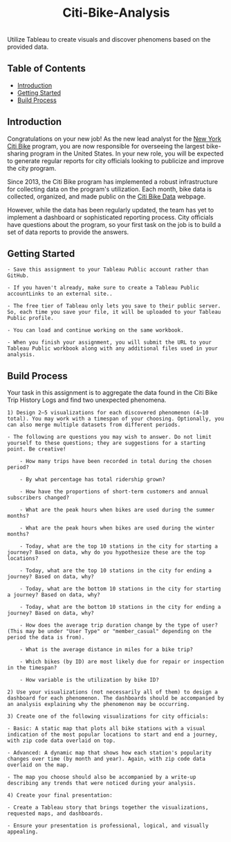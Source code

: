 <h1 align="center"> Citi-Bike-Analysis </h1> <br>
Utilize Tableau to create visuals and discover phenomens based on the provided data.

## Table of Contents

- [Introduction](#introduction)
- [Getting Started](#getting-started)
- [Build Process](#build-process)



## Introduction


Congratulations on your new job! As the new lead analyst for the [New York Citi Bike](https://en.wikipedia.org/wiki/Citi_Bike) program, you are now responsible for overseeing the largest bike-sharing program in the United States. In your new role, you will be expected to generate regular reports for city officials looking to publicize and improve the city program.

Since 2013, the Citi Bike program has implemented a robust infrastructure for collecting data on the program's utilization. Each month, bike data is collected, organized, and made public on the [Citi Bike Data](https://citibikenyc.com/system-data) webpage.

However, while the data has been regularly updated, the team has yet to implement a dashboard or sophisticated reporting process. City officials have questions about the program, so your first task on the job is to build a set of data reports to provide the answers.

## Getting Started

    - Save this assignment to your Tableau Public account rather than GitHub.

    - If you haven't already, make sure to create a Tableau Public accountLinks to an external site..

    - The free tier of Tableau only lets you save to their public server. So, each time you save your file, it will be uploaded to your Tableau Public profile.

    - You can load and continue working on the same workbook.

    - When you finish your assignment, you will submit the URL to your Tableau Public workbook along with any additional files used in your analysis.

## Build Process

Your task in this assignment is to aggregate the data found in the Citi Bike Trip History Logs and find two unexpected phenomena.

    1) Design 2–5 visualizations for each discovered phenomenon (4–10 total). You may work with a timespan of your choosing. Optionally, you can also merge multiple datasets from different periods.

    - The following are questions you may wish to answer. Do not limit yourself to these questions; they are suggestions for a starting point. Be creative!

        - How many trips have been recorded in total during the chosen period?

        - By what percentage has total ridership grown?

        - How have the proportions of short-term customers and annual subscribers changed?

        - What are the peak hours when bikes are used during the summer months?

        - What are the peak hours when bikes are used during the winter months?

        - Today, what are the top 10 stations in the city for starting a journey? Based on data, why do you hypothesize these are the top locations?

        - Today, what are the top 10 stations in the city for ending a journey? Based on data, why?

        - Today, what are the bottom 10 stations in the city for starting a journey? Based on data, why?

        - Today, what are the bottom 10 stations in the city for ending a journey? Based on data, why?

        - How does the average trip duration change by the type of user? (This may be under "User Type" or "member_casual" depending on the period the data is from).

        - What is the average distance in miles for a bike trip?

        - Which bikes (by ID) are most likely due for repair or inspection in the timespan?

        - How variable is the utilization by bike ID?

    2) Use your visualizations (not necessarily all of them) to design a dashboard for each phenomenon. The dashboards should be accompanied by an analysis explaining why the phenomenon may be occurring.

    3) Create one of the following visualizations for city officials:

    - Basic: A static map that plots all bike stations with a visual indication of the most popular locations to start and end a journey, with zip code data overlaid on top.

    - Advanced: A dynamic map that shows how each station's popularity changes over time (by month and year). Again, with zip code data overlaid on the map.

    - The map you choose should also be accompanied by a write-up describing any trends that were noticed during your analysis.

    4) Create your final presentation:

    - Create a Tableau story that brings together the visualizations, requested maps, and dashboards.

    - Ensure your presentation is professional, logical, and visually appealing.


